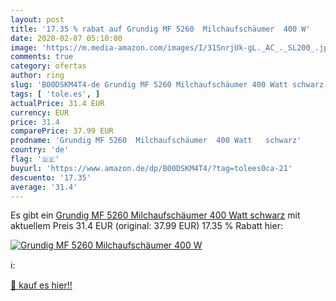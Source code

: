 ```yaml
---
layout: post
title: '17.35 % rabat auf Grundig MF 5260  Milchaufschäumer  400 W'
date: 2020-02-07 05:10:00
image: 'https://m.media-amazon.com/images/I/31SnrjUk-gL._AC_._SL200_.jpg'
comments: true
category: ofertas
author: ring
slug: 'B00DSKM4T4-de Grundig MF 5260 Milchaufschäumer 400 Watt schwarz'
tags: [ 'tole.es', ]
actualPrice: 31.4 EUR
currency: EUR
price: 31.4
comparePrice: 37.99 EUR
prodname: 'Grundig MF 5260  Milchaufschäumer  400 Watt   schwarz'
country: 'de'
flag: '🇩🇪'
buyurl: 'https://www.amazon.de/dp/B00DSKM4T4/?tag=tolees0ca-21'
descuento: '17.35'
average: '31.4'
---
```


Es gibt ein [Grundig MF 5260  Milchaufschäumer  400 Watt   schwarz](https://www.amazon.de/dp/B00DSKM4T4/?tag=tolees0ca-21) mit aktuellem Preis 31.4 EUR (original: 37.99 EUR) 17.35 % Rabatt hier:

[![Grundig MF 5260  Milchaufschäumer  400 W](https://m.media-amazon.com/images/I/31SnrjUk-gL._AC_._SL200_.jpg)](https://www.amazon.de/dp/B00DSKM4T4/?tag=tolees0ca-21)

ℹ️:


[🛒 kauf es hier!!](https://www.amazon.de/dp/B00DSKM4T4/?tag=tolees0ca-21)
